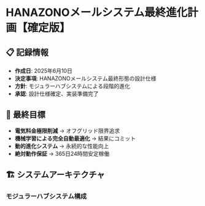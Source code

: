 # HANAZONOメールシステム最終進化計画【確定版】

## 📋 記録情報
- **作成日**: 2025年6月10日
- **決定事項**: HANAZONOメールシステム最終形態の設計仕様
- **方針**: モジュラーハブシステムによる段階的進化
- **承認**: 設計仕様確定、実装準備完了

## 🎯 最終目標
- **電気料金極限削減** → オフグリッド限界追求
- **機械学習による完全自動最適化** → 結果にコミット  
- **動的進化システム** → 永続的な性能向上
- **絶対動作保証** → 365日24時間安定稼働

## 🏗️ システムアーキテクチャ

### モジュラーハブシステム構成
